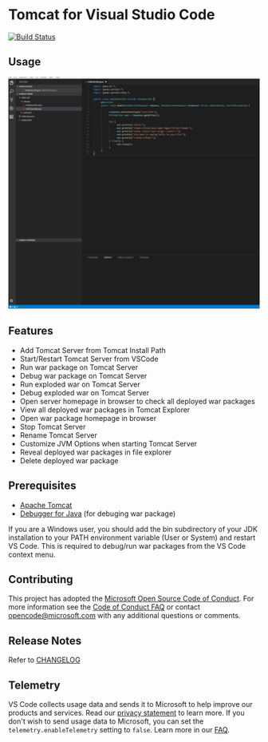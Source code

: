 # Tomcat for Visual Studio Code
[![Build Status](https://travis-ci.org/adashen/vscode-tomcat.svg?branch=master)](https://travis-ci.org/adashen/vscode-tomcat)

## Usage

![start and run](resources/Tomcat.gif)

## Features
* Add Tomcat Server from Tomcat Install Path
* Start/Restart Tomcat Server from VSCode
* Run war package on Tomcat Server
* Debug war package on Tomcat Server
* Run exploded war on Tomcat Server
* Debug exploded war on Tomcat Server
* Open server homepage in browser to check all deployed war packages
* View all deployed war packages in Tomcat Explorer
* Open war package homepage in browser
* Stop Tomcat Server
* Rename Tomcat Server
* Customize JVM Options when starting Tomcat Server
* Reveal deployed war packages in file explorer
* Delete deployed war package

## Prerequisites
* [Apache Tomcat](http://tomcat.apache.org/)
* [Debugger for Java](https://marketplace.visualstudio.com/items?itemName=vscjava.vscode-java-debug) (for debuging war package)

If you are a Windows user, you should add the bin subdirectory of your JDK installation to your PATH environment variable (User or System) and restart VS Code. This is required to debug/run war packages from the VS Code context menu.

## Contributing

This project has adopted the [Microsoft Open Source Code of Conduct](https://opensource.microsoft.com/codeofconduct/). For more information see the [Code of Conduct FAQ](https://opensource.microsoft.com/codeofconduct/faq/) or contact [opencode@microsoft.com](mailto:opencode@microsoft.com) with any additional questions or comments.

## Release Notes
Refer to [CHANGELOG](CHANGELOG.md)

## Telemetry
VS Code collects usage data and sends it to Microsoft to help improve our products and services. Read our [privacy statement](https://go.microsoft.com/fwlink/?LinkID=528096&clcid=0x409) to learn more. If you don't wish to send usage data to Microsoft, you can set the `telemetry.enableTelemetry` setting to `false`. Learn more in our [FAQ](https://code.visualstudio.com/docs/supporting/faq#_how-to-disable-telemetry-reporting).

